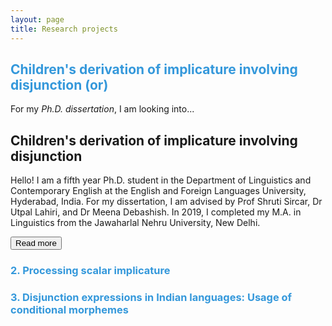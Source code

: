 ```yaml
---
layout: page
title: Research projects
---
```


<h2> <span style="color: #3498DB ;">Children's derivation of implicature involving disjunction (or)</span> </h2> 

For my _Ph.D._ _dissertation_, I am looking into...

<html>
  <body>
    <div class="container">
      <div class="box">
        <h2> Children's derivation of implicature involving disjunction </h2>
        <div class="description_box">
          <p> Hello! I am a fifth year Ph.D. student in the Department of Linguistics and Contemporary English at the English and Foreign Languages University, Hyderabad, India. For my dissertation, I am advised by Prof Shruti Sircar, Dr Utpal Lahiri, and Dr Meena Debashish. In 2019, I completed my M.A. in Linguistics from the Jawaharlal Nehru University, New Delhi. </p>
          <button type="button"> Read more</button>
  </body>
</html>

<h3> <span style="color: #3498DB ;">2. Processing scalar implicature </span> </h3>


<h3> <span style="color: #3498DB ;">3. Disjunction expressions in Indian languages: Usage of conditional morphemes </span> </h3>






